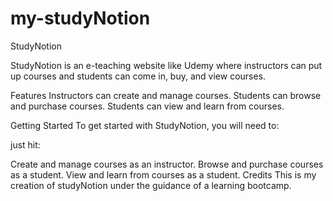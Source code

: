 # my-studyNotion

StudyNotion

StudyNotion is an e-teaching website like Udemy where instructors can put up courses and students can come in, buy, and view courses.

Features
Instructors can create and manage courses.
Students can browse and purchase courses.
Students can view and learn from courses.

Getting Started
To get started with StudyNotion, you will need to:

just hit: 

Create and manage courses as an instructor.
Browse and purchase courses as a student.
View and learn from courses as a student.
Credits
This is my creation of studyNotion under the guidance of a learning bootcamp.
